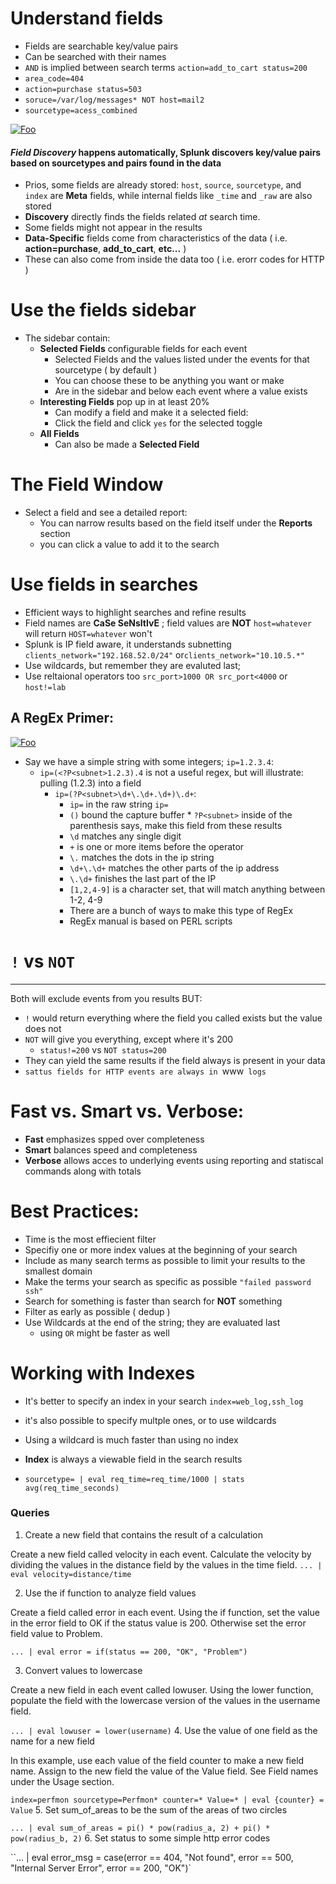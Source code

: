 # Understand fields
* Fields are searchable key/value pairs
* Can be searched with their names
* `AND` is implied between search terms `action=add_to_cart status=200`
* `area_code=404`
* `action=purchase status=503`
* `soruce=/var/log/messages* NOT host=mail2`
* `sourcetype=acess_combined`

[![Foo](https://cdn-images-1.medium.com/max/1600/1*HrW_Ar1M9L3NNhjQJUi4dA.png)](https://cdn-images-1.medium.com/max/1600/1*HrW_Ar1M9L3NNhjQJUi4dA.png) 

#### *Field Discovery* happens automatically, Splunk discovers key/value pairs based on sourcetypes and pairs found in the data
* Prios, some fields are already stored: `host`, `source`, `sourcetype`, and `index` are **Meta** fields, while internal fields like `_time` and `_raw` are also stored
* **Discovery** directly finds the fields related *at* search time.
* Some fields might not appear in the results
* **Data-Specific** fields come from characteristics of the data ( i.e. **action=purchase**, **add_to_cart**, **etc...** )
* These can also come from inside the data too ( i.e. erorr codes for HTTP )
     
# Use the fields sidebar
* The sidebar contain:
    * **Selected Fields** configurable fields for each event
        * Selected Fields and the values listed under the events for that sourcetype ( by default )
        * You can choose these to be anything you want or make
        * Are in the sidebar and below each event where a value exists
    * **Interesting Fields** pop up in at least 20% 
        * Can modify a field and make it a selected field:
        * Click the field and click `yes` for the selected toggle
    * **All Fields** 
        * Can also be made a **Selected Field**
# The Field Window
* Select a field and see a detailed report:
    * You can narrow results based on the field itself under the **Reports** section
    * you can click a value to add it to the search

# Use fields in searches
* Efficient ways to highlight searches and refine results
* Field names are **CaSe SeNsItIvE** ; field values are **NOT** `host=whatever` will return `HOST=whatever` won't
* Splunk is IP field aware, it understands subnetting `clients_network="192.168.52.0/24"` or`clients_network="10.10.5.*"` 
* Use wildcards, but remember they are evaluted last; 
* Use reltaional operators too `src_port>1000 OR src_port<4000` or `host!=lab`

## A RegEx Primer:
[![Foo](https://imgs.xkcd.com/comics/tar.png)](https://imgs.xkcd.com/comics/tar.png) 

* Say we have a simple string with some integers; `ip=1.2.3.4`:
    * `ip=(<?P<subnet>1.2.3).4` is not a useful regex, but will illustrate: pulling (1.2.3) into a field
        * `ip=(?P<subnet>\d+\.\d+.\d+)\.d+`:
            * `ip=` in the raw string `ip=`
            * `()` bound the capture buffer * `?P<subnet>` inside of the parenthesis says, make this field from these results
            * `\d` matches any single digit
            * `+` is one or more items before the operator
            * `\.` matches the dots in the ip string
            * `\d+\.\d+` matches the other parts of the ip address
            * `\.\d+` finishes the last part of the IP
            * `[1,2,4-9]` is a character set, that will match anything between 1-2, 4-9
            * There are a bunch of ways to make this type of RegEx
            * RegEx manual is based on PERL scripts
     
# `!` vs `NOT` 
  ----
Both will exclude events from you results BUT:
  * `!` would return everything where the field you called exists but the value does not
  * `NOT` will give you everything, except where it's 200
      * `status!=200` vs `NOT status=200`
  *  They can yield the same results if the field always is present in your data
  * `sattus fields for HTTP events are always in `www` logs`
# Fast vs. Smart vs. Verbose:
  * **Fast** emphasizes spped over completeness
  * **Smart** balances speed and completeness
  * **Verbose** allows acces to underlying events using reporting and statiscal commands along with totals

# Best Practices:
  * Time is the most effiecient filter
  * Specifiy one or more index values at the beginning of your search
  * Include as many search terms as possible to limit your results to the smallest domain
  * Make the terms your search as specific as possible `"failed password ssh"`
  * Search for something is faster than search for **NOT** something
  * Filter as early as possible ( dedup )
  * Use Wildcards at the end of the string; they are evaluated last
      * using `OR` might be faster as well

# Working with Indexes
  * It's better to specify an index in your search `index=web_log,ssh_log`
  * it's also possible to specify multple ones, or to use wildcards
  * Using a wildcard is much faster than using no index
  * **Index** is always a viewable field in the search results

* `sourcetype= | eval req_time=req_time/1000 | stats avg(req_time_seconds)`

### Queries
1. Create a new field that contains the result of a calculation

Create a new field called velocity in each event. Calculate the velocity by dividing the values in the distance field by the values in the time field.
`... | eval velocity=distance/time`

2. Use the if function to analyze field values

Create a field called error in each event. Using the if function, set the value in the error field to OK if the status value is 200. Otherwise set the error field value to Problem.

`... | eval error = if(status == 200, "OK", "Problem")`

3. Convert values to lowercase

Create a new field in each event called lowuser. Using the lower function, populate the field with the lowercase version of the values in the username field.

`... | eval lowuser = lower(username)`
4. Use the value of one field as the name for a new field

In this example, use each value of the field counter to make a new field name. Assign to the new field the value of the Value field. See Field names under the Usage section.

`index=perfmon sourcetype=Perfmon* counter=* Value=* | eval {counter} = Value`
5. Set sum_of_areas to be the sum of the areas of two circles

`... | eval sum_of_areas = pi() * pow(radius_a, 2) + pi() * pow(radius_b, 2)`
6. Set status to some simple http error codes

``... | eval error_msg = case(error == 404, "Not found", error == 500, "Internal Server Error", error == 200, "OK")`
